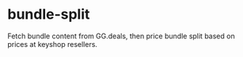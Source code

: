# bundle-split
Fetch bundle content from GG.deals, then price bundle split based on prices at keyshop resellers.
